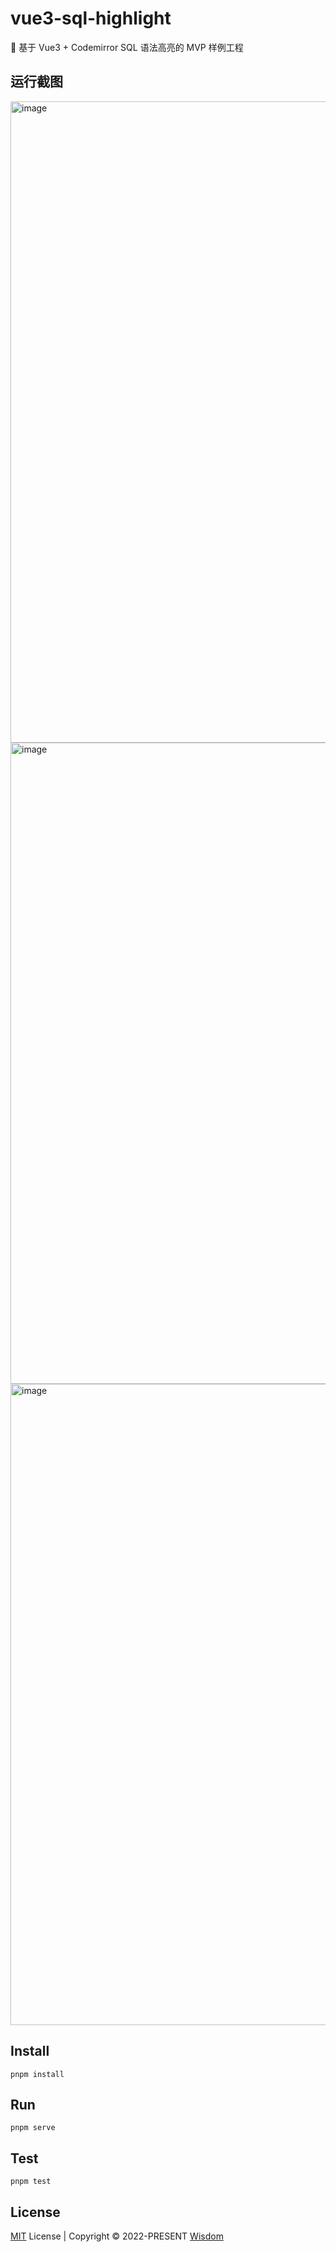 # vue3-sql-highlight

 🌈 基于 Vue3 + Codemirror SQL 语法高亮的 MVP 样例工程

## 运行截图

<img width="1026" alt="image" src="https://user-images.githubusercontent.com/19891724/204845970-eb516a38-8bb6-4d91-9003-6bf69787a844.png">

<img width="1026" alt="image" src="https://user-images.githubusercontent.com/19891724/204845916-6133795b-ad8e-4de4-afa5-a96c10d16b70.png">

<img width="1026" alt="image" src="https://user-images.githubusercontent.com/19891724/204845823-0fd566c5-3d04-4592-9e9d-81e073b06659.png">


## Install

```
pnpm install
```


## Run

```
pnpm serve
```

## Test

```
pnpm test
```

## License

[MIT](./LICENSE) License | Copyright © 2022-PRESENT [Wisdom](https://github.com/pdsuwwz)
